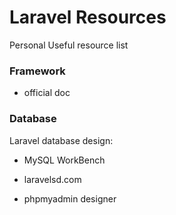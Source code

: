 # Laravel Resources
Personal Useful resource list


### Framework

-    official doc

### Database

Laravel database design: 

-    MySQL WorkBench

-    laravelsd.com

-    phpmyadmin designer





